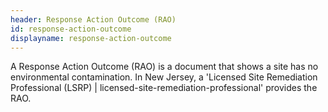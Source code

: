 ```yaml
---
header: Response Action Outcome (RAO)
id: response-action-outcome
displayname: response-action-outcome
---
```

A Response Action Outcome (RAO) is a document that shows a site has no environmental contamination. In New Jersey, a 'Licensed Site Remediation Professional (LSRP) | licensed-site-remediation-professional' provides the RAO.
